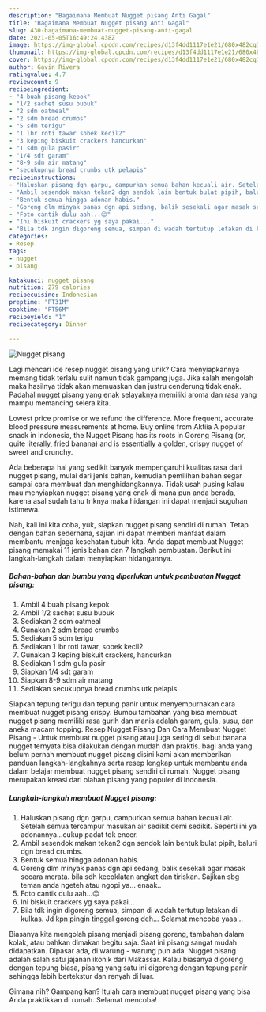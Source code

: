 ```yaml
---
description: "Bagaimana Membuat Nugget pisang Anti Gagal"
title: "Bagaimana Membuat Nugget pisang Anti Gagal"
slug: 430-bagaimana-membuat-nugget-pisang-anti-gagal
date: 2021-05-05T16:49:24.438Z
image: https://img-global.cpcdn.com/recipes/d13f4dd1117e1e21/680x482cq70/nugget-pisang-foto-resep-utama.jpg
thumbnail: https://img-global.cpcdn.com/recipes/d13f4dd1117e1e21/680x482cq70/nugget-pisang-foto-resep-utama.jpg
cover: https://img-global.cpcdn.com/recipes/d13f4dd1117e1e21/680x482cq70/nugget-pisang-foto-resep-utama.jpg
author: Gavin Rivera
ratingvalue: 4.7
reviewcount: 9
recipeingredient:
- "4 buah pisang kepok"
- "1/2 sachet susu bubuk"
- "2 sdm oatmeal"
- "2 sdm bread crumbs"
- "5 sdm terigu"
- "1 lbr roti tawar sobek kecil2"
- "3 keping biskuit crackers hancurkan"
- "1 sdm gula pasir"
- "1/4 sdt garam"
- "8-9 sdm air matang"
- "secukupnya bread crumbs utk pelapis"
recipeinstructions:
- "Haluskan pisang dgn garpu, campurkan semua bahan kecuali air. Setelah semua tercampur masukan air sedikit demi sedikit. Seperti ini ya adonannya...cukup padat tdk encer."
- "Ambil sesendok makan tekan2 dgn sendok lain bentuk bulat pipih, baluri dgn bread crumbs."
- "Bentuk semua hingga adonan habis."
- "Goreng dlm minyak panas dgn api sedang, balik sesekali agar masak secara merata. bila sdh kecoklatan angkat dan tiriskan. Sajikan sbg teman anda ngeteh atau ngopi ya... enaak.."
- "Foto cantik dulu aah...😊"
- "Ini biskuit crackers yg saya pakai..."
- "Bila tdk ingin digoreng semua, simpan di wadah tertutup letakan di kulkas. Jd kpn pingin tinggal goreng deh... Selamat mencoba yaaa..."
categories:
- Resep
tags:
- nugget
- pisang

katakunci: nugget pisang 
nutrition: 279 calories
recipecuisine: Indonesian
preptime: "PT31M"
cooktime: "PT56M"
recipeyield: "1"
recipecategory: Dinner

---
```



![Nugget pisang](https://img-global.cpcdn.com/recipes/d13f4dd1117e1e21/680x482cq70/nugget-pisang-foto-resep-utama.jpg)

Lagi mencari ide resep nugget pisang yang unik? Cara menyiapkannya memang tidak terlalu sulit namun tidak gampang juga. Jika salah mengolah maka hasilnya tidak akan memuaskan dan justru cenderung tidak enak. Padahal nugget pisang yang enak selayaknya memiliki aroma dan rasa yang mampu memancing selera kita.

Lowest price promise or we refund the difference. More frequent, accurate blood pressure measurements at home. Buy online from Aktiia A popular snack in Indonesia, the Nugget Pisang has its roots in Goreng Pisang (or, quite literally, fried banana) and is essentially a golden, crispy nugget of sweet and crunchy.

Ada beberapa hal yang sedikit banyak mempengaruhi kualitas rasa dari nugget pisang, mulai dari jenis bahan, kemudian pemilihan bahan segar sampai cara membuat dan menghidangkannya. Tidak usah pusing kalau mau menyiapkan nugget pisang yang enak di mana pun anda berada, karena asal sudah tahu triknya maka hidangan ini dapat menjadi suguhan istimewa.


Nah, kali ini kita coba, yuk, siapkan nugget pisang sendiri di rumah. Tetap dengan bahan sederhana, sajian ini dapat memberi manfaat dalam membantu menjaga kesehatan tubuh kita. Anda dapat membuat Nugget pisang memakai 11 jenis bahan dan 7 langkah pembuatan. Berikut ini langkah-langkah dalam menyiapkan hidangannya.

<!--inarticleads1-->

##### Bahan-bahan dan bumbu yang diperlukan untuk pembuatan Nugget pisang:

1. Ambil 4 buah pisang kepok
1. Ambil 1/2 sachet susu bubuk
1. Sediakan 2 sdm oatmeal
1. Gunakan 2 sdm bread crumbs
1. Sediakan 5 sdm terigu
1. Sediakan 1 lbr roti tawar, sobek kecil2
1. Gunakan 3 keping biskuit crackers, hancurkan
1. Sediakan 1 sdm gula pasir
1. Siapkan 1/4 sdt garam
1. Siapkan 8-9 sdm air matang
1. Sediakan secukupnya bread crumbs utk pelapis


Siapkan tepung terigu dan tepung panir untuk menyempurnakan cara membuat nugget pisang crispy. Bumbu tambahan yang bisa membuat nugget pisang memiliki rasa gurih dan manis adalah garam, gula, susu, dan aneka macam topping. Resep Nugget Pisang Dan Cara Membuat Nugget Pisang - Untuk membuat nugget pisang atau juga sering di sebut banana nugget ternyata bisa dilakukan dengan mudah dan praktis. bagi anda yang belum pernah membuat nugget pisang disini kami akan memberikan panduan langkah-langkahnya serta resep lengkap untuk membantu anda dalam belajar membuat nugget pisang sendiri di rumah. Nugget pisang merupakan kreasi dari olahan pisang yang populer di Indonesia. 

<!--inarticleads2-->

##### Langkah-langkah membuat Nugget pisang:

1. Haluskan pisang dgn garpu, campurkan semua bahan kecuali air. Setelah semua tercampur masukan air sedikit demi sedikit. Seperti ini ya adonannya...cukup padat tdk encer.
1. Ambil sesendok makan tekan2 dgn sendok lain bentuk bulat pipih, baluri dgn bread crumbs.
1. Bentuk semua hingga adonan habis.
1. Goreng dlm minyak panas dgn api sedang, balik sesekali agar masak secara merata. bila sdh kecoklatan angkat dan tiriskan. Sajikan sbg teman anda ngeteh atau ngopi ya... enaak..
1. Foto cantik dulu aah...😊
1. Ini biskuit crackers yg saya pakai...
1. Bila tdk ingin digoreng semua, simpan di wadah tertutup letakan di kulkas. Jd kpn pingin tinggal goreng deh... Selamat mencoba yaaa...


Biasanya kita mengolah pisang menjadi pisang goreng, tambahan dalam kolak, atau bahkan dimakan begitu saja. Saat ini pisang sangat mudah didapatkan. Dipasar ada, di warung - warung pun ada. Nugget pisang adalah salah satu jajanan ikonik dari Makassar. Kalau biasanya digoreng dengan tepung biasa, pisang yang satu ini digoreng dengan tepung panir sehingga lebih bertekstur dan renyah di luar. 

Gimana nih? Gampang kan? Itulah cara membuat nugget pisang yang bisa Anda praktikkan di rumah. Selamat mencoba!
